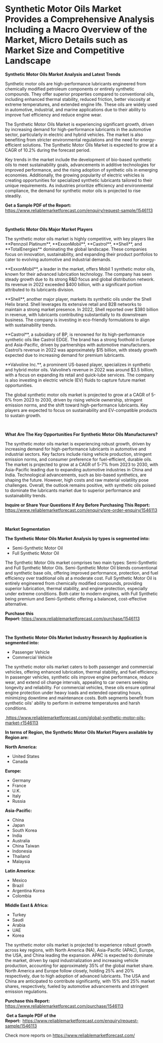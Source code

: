 <p><h1>Synthetic Motor Oils Market Provides a Comprehensive Analysis Including a Macro Overview of the Market, Micro Details such as Market Size and Competitive Landscape</h1></p><p><strong>Synthetic Motor Oils Market Analysis and Latest Trends</strong></p>
<p><p>Synthetic motor oils are high-performance lubricants engineered from chemically modified petroleum components or entirely synthetic compounds. They offer superior properties compared to conventional oils, including enhanced thermal stability, reduced friction, better viscosity at extreme temperatures, and extended engine life. These oils are widely used in automotive, industrial, and marine applications due to their ability to improve fuel efficiency and reduce engine wear.</p><p>The Synthetic Motor Oils Market is experiencing significant growth, driven by increasing demand for high-performance lubricants in the automotive sector, particularly in electric and hybrid vehicles. The market is also benefiting from stricter environmental regulations and the need for energy-efficient solutions. The Synthetic Motor Oils Market is expected to grow at a CAGR of 10.2% during the forecast period.</p><p>Key trends in the market include the development of bio-based synthetic oils to meet sustainability goals, advancements in additive technologies for improved performance, and the rising adoption of synthetic oils in emerging economies. Additionally, the growing popularity of electric vehicles is creating opportunities for specialized synthetic lubricants tailored to their unique requirements. As industries prioritize efficiency and environmental compliance, the demand for synthetic motor oils is projected to rise steadily.</p></p>
<p><strong>Get a Sample PDF of the Report:&nbsp;</strong> <a href="https://www.reliablemarketforecast.com/enquiry/request-sample/1546113?utm_campaign=1167&utm_medium=2&utm_source=Github&utm_content=ia&utm_term=21012025&utm_id=synthetic-motor-oils">https://www.reliablemarketforecast.com/enquiry/request-sample/1546113</a></p>
<p>&nbsp;</p>
<p><strong>Synthetic Motor Oils Major Market Players</strong></p>
<p><p>The synthetic motor oils market is highly competitive, with key players like **Pennzoil Platinum**, **ExxonMobil**, **Castrol**, **Shell**, and **TotalEnergies** dominating the global landscape. These companies focus on innovation, sustainability, and expanding their product portfolios to cater to evolving automotive and industrial demands.</p><p>**ExxonMobil**, a leader in the market, offers Mobil 1 synthetic motor oils, known for their advanced lubrication technology. The company has seen steady growth due to its strong R&D focus and global distribution network. Its revenue in 2022 exceeded $400 billion, with a significant portion attributed to its lubricants division.</p><p>**Shell**, another major player, markets its synthetic oils under the Shell Helix brand. Shell leverages its extensive retail and B2B networks to maintain a strong market presence. In 2022, Shell reported over $380 billion in revenue, with lubricants contributing substantially to its downstream business. The company is investing in eco-friendly formulations to align with sustainability trends.</p><p>**Castrol**, a subsidiary of BP, is renowned for its high-performance synthetic oils like Castrol EDGE. The brand has a strong foothold in Europe and Asia-Pacific, driven by partnerships with automotive manufacturers. Castrol’s revenue in 2022 was approximately $15 billion, with steady growth expected due to increasing demand for premium lubricants.</p><p>**Valvoline Inc.**, a prominent US-based player, specializes in synthetic and hybrid motor oils. Valvoline’s revenue in 2022 was around $3.5 billion, with a focus on expanding its retail and quick-lube services. The company is also investing in electric vehicle (EV) fluids to capture future market opportunities.</p><p>The global synthetic motor oils market is projected to grow at a CAGR of 5-6% from 2023 to 2030, driven by rising vehicle ownership, stringent emission norms, and the shift toward high-performance lubricants. Key players are expected to focus on sustainability and EV-compatible products to sustain growth.</p></p>
<p>&nbsp;</p>
<p><strong>What Are The Key Opportunities For Synthetic Motor Oils Manufacturers?</strong></p>
<p><p>The synthetic motor oils market is experiencing robust growth, driven by increasing demand for high-performance lubricants in automotive and industrial sectors. Key factors include rising vehicle production, stringent emission norms, and consumer preference for fuel-efficient, durable oils. The market is projected to grow at a CAGR of 5-7% from 2023 to 2030, with Asia-Pacific leading due to expanding automotive industries in China and India. Technological advancements, such as bio-based synthetics, are shaping the future. However, high costs and raw material volatility pose challenges. Overall, the outlook remains positive, with synthetic oils poised to dominate the lubricants market due to superior performance and sustainability trends.</p></p>
<p><strong>Inquire or Share Your Questions If Any Before Purchasing This Report:</strong> <a href="https://www.reliablemarketforecast.com/enquiry/pre-order-enquiry/1546113?utm_campaign=1167&utm_medium=2&utm_source=Github&utm_content=ia&utm_term=21012025&utm_id=synthetic-motor-oils">https://www.reliablemarketforecast.com/enquiry/pre-order-enquiry/1546113</a></p>
<p>&nbsp;</p>
<p><strong>Market Segmentation</strong></p>
<p><strong>The Synthetic Motor Oils Market Analysis by types is segmented into:</strong></p>
<p><ul><li>Semi-Synthetic Motor Oil</li><li>Full Synthetic Motor Oil</li></ul></p>
<p><p>The Synthetic Motor Oils market comprises two main types: Semi-Synthetic and Full Synthetic Motor Oils. Semi-Synthetic Motor Oil blends conventional and synthetic base oils, offering improved performance, protection, and fuel efficiency over traditional oils at a moderate cost. Full Synthetic Motor Oil is entirely engineered from chemically modified compounds, providing superior lubrication, thermal stability, and engine protection, especially under extreme conditions. Both cater to modern engines, with Full Synthetic being premium and Semi-Synthetic offering a balanced, cost-effective alternative.</p></p>
<p><strong>Purchase this Report:&nbsp;</strong><a href="https://www.reliablemarketforecast.com/purchase/1546113?utm_campaign=1167&utm_medium=2&utm_source=Github&utm_content=ia&utm_term=21012025&utm_id=synthetic-motor-oils">https://www.reliablemarketforecast.com/purchase/1546113</a></p>
<p>&nbsp;</p>
<p><strong>The Synthetic Motor Oils Market Industry Research by Application is segmented into:</strong></p>
<p><ul><li>Passenger Vehicle</li><li>Commercial Vehicle</li></ul></p>
<p><p>The synthetic motor oils market caters to both passenger and commercial vehicles, offering enhanced lubrication, thermal stability, and fuel efficiency. In passenger vehicles, synthetic oils improve engine performance, reduce wear, and extend oil change intervals, appealing to car owners seeking longevity and reliability. For commercial vehicles, these oils ensure optimal engine protection under heavy loads and extended operating hours, minimizing downtime and maintenance costs. Both segments benefit from synthetic oils' ability to perform in extreme temperatures and harsh conditions.</p></p>
<p><a href="https://www.reliablemarketforecast.com/global-synthetic-motor-oils-market-r1546113?utm_campaign=1167&utm_medium=2&utm_source=Github&utm_content=ia&utm_term=21012025&utm_id=synthetic-motor-oils">&nbsp;https://www.reliablemarketforecast.com/global-synthetic-motor-oils-market-r1546113</a></p>
<p><strong>In terms of Region, the Synthetic Motor Oils Market Players available by Region are:</strong></p>
<p>
    <p> <strong> North America: </strong>
        <ul>
            <li>United States</li>
            <li>Canada</li>
        </ul>
        </p> 
    <p> <strong> Europe: </strong>
        <ul>
            <li>Germany</li>
            <li>France</li>
            <li>U.K.</li>
            <li>Italy</li>
            <li>Russia</li>
        </ul>
        </p> 
    <p> <strong> Asia-Pacific: </strong>
        <ul>
            <li>China</li>
            <li>Japan</li>
            <li>South Korea</li>
            <li>India</li>
            <li>Australia</li>
            <li>China Taiwan</li>
            <li>Indonesia</li>
            <li>Thailand</li>
            <li>Malaysia</li>
        </ul>
        </p> 
    <p> <strong> Latin America: </strong>
        <ul>
            <li>Mexico</li>
            <li>Brazil</li>
            <li>Argentina Korea</li>
            <li>Colombia</li>
        </ul>
        </p> 
    <p> <strong> Middle East & Africa: </strong>
        <ul>
            <li>Turkey</li>
            <li>Saudi</li>
            <li>Arabia</li>
            <li>UAE</li>
            <li>Korea</li>
        </ul>
    </p>
    </p>
<p><p>The synthetic motor oils market is projected to experience robust growth across key regions, with North America (NA), Asia-Pacific (APAC), Europe, the USA, and China leading the expansion. APAC is expected to dominate the market, driven by rapid industrialization and increasing vehicle production, accounting for approximately 35% of the global market share. North America and Europe follow closely, holding 25% and 20% respectively, due to high adoption of advanced lubricants. The USA and China are anticipated to contribute significantly, with 15% and 25% market shares, respectively, fueled by automotive advancements and stringent emission regulations.</p></p>
<p><strong>Purchase this Report: </strong><a href="https://www.reliablemarketforecast.com/purchase/1546113?utm_campaign=1167&utm_medium=2&utm_source=Github&utm_content=ia&utm_term=21012025&utm_id=synthetic-motor-oils">https://www.reliablemarketforecast.com/purchase/1546113</a></p>
<p>&nbsp;<strong>Get a Sample PDF of the Report:&nbsp;&nbsp;</strong><a href="https://www.reliablemarketforecast.com/enquiry/request-sample/1546113?utm_campaign=1167&utm_medium=2&utm_source=Github&utm_content=ia&utm_term=21012025&utm_id=synthetic-motor-oils">https://www.reliablemarketforecast.com/enquiry/request-sample/1546113</a></p>
<p><strong></strong></p>
<p>Check more reports on <a href="https://www.reliablemarketforecast.com/?utm_campaign=1167&utm_medium=2&utm_source=Github&utm_content=ia&utm_term=21012025&utm_id=synthetic-motor-oils">https://www.reliablemarketforecast.com/</a></p>